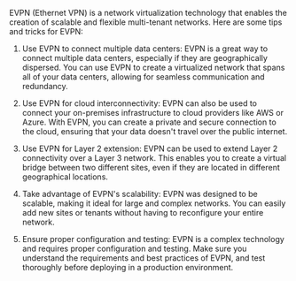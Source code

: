 EVPN (Ethernet VPN) is a network virtualization technology that enables the creation of scalable and flexible multi-tenant networks. Here are some tips and tricks for EVPN:

1. Use EVPN to connect multiple data centers: EVPN is a great way to connect multiple data centers, especially if they are geographically dispersed. You can use EVPN to create a virtualized network that spans all of your data centers, allowing for seamless communication and redundancy.

2. Use EVPN for cloud interconnectivity: EVPN can also be used to connect your on-premises infrastructure to cloud providers like AWS or Azure. With EVPN, you can create a private and secure connection to the cloud, ensuring that your data doesn't travel over the public internet.

3. Use EVPN for Layer 2 extension: EVPN can be used to extend Layer 2 connectivity over a Layer 3 network. This enables you to create a virtual bridge between two different sites, even if they are located in different geographical locations.

4. Take advantage of EVPN's scalability: EVPN was designed to be scalable, making it ideal for large and complex networks. You can easily add new sites or tenants without having to reconfigure your entire network.

5. Ensure proper configuration and testing: EVPN is a complex technology and requires proper configuration and testing. Make sure you understand the requirements and best practices of EVPN, and test thoroughly before deploying in a production environment.
